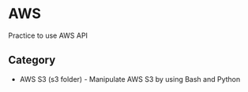# AWS
Practice to use AWS API

## Category
* AWS S3 (s3 folder) - Manipulate AWS S3 by using Bash and Python
